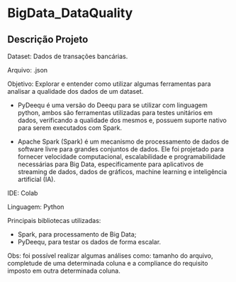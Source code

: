 # BigData_DataQuality

## Descrição Projeto

Dataset: Dados de transações bancárias.

Arquivo: .json

Objetivo: Explorar e entender como utilizar algumas ferramentas para analisar a qualidade dos dados de um dataset.

- PyDeequ é uma versão do Deequ para se utilizar com linguagem python, ambos são ferramentas utilizadas para testes unitários
em dados, verificando a qualidade dos mesmos e, possuem suporte nativo para serem executados com Spark.

- Apache Spark (Spark) é um mecanismo de processamento de dados de software livre para grandes conjuntos de dados. 
Ele foi projetado para fornecer velocidade computacional, escalabilidade e programabilidade necessárias para Big Data, 
especificamente para aplicativos de streaming de dados, dados de gráficos, machine learning e inteligência artificial (IA).

IDE: Colab

Linguagem: Python

Principais bibliotecas utilizadas:
- Spark, para processamento de Big Data;
- PyDeequ, para testar os dados de forma escalar.

Obs: foi possível realizar algumas análises como: tamanho do arquivo, completude de uma determinada coluna e a compliance do requisito imposto em outra determinada coluna.
